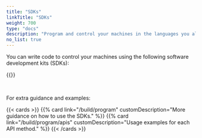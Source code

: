 ```yaml
---
title: "SDKs"
linkTitle: "SDKs"
weight: 700
type: "docs"
description: "Program and control your machines in the languages you already know like Python, Go, TypeScript, C++, and Flutter."
no_list: true
---
```


You can write code to control your machines using the following software development kits (SDKs):

{{<sectionlist section="/sdks">}}

<br>

For extra guidance and examples:

{{< cards >}}
{{% card link="/build/program" customDescription="More guidance on how to use the SDKs." %}}
{{% card link="/build/program/apis" customDescription="Usage examples for each API method." %}}
{{< /cards >}}

